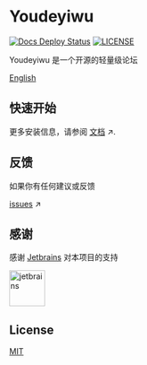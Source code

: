 # Youdeyiwu

[![Docs Deploy Status](https://github.com/dafengzhen/youdeyiwu/actions/workflows/docs-deploy.yml/badge.svg)](https://github.com/dafengzhen/youdeyiwu/actions/workflows/docs-deploy.yml)
[![LICENSE](https://img.shields.io/github/license/dafengzhen/youdeyiwu)](https://github.com/dafengzhen/youdeyiwu/blob/main/LICENSE)

Youdeyiwu 是一个开源的轻量级论坛

[English](./README.md)

## 快速开始

更多安装信息，请参阅 [文档](https://dafengzhen.github.io/youdeyiwu) ↗.

## 反馈

如果你有任何建议或反馈

[issues](https://github.com/dafengzhen/youdeyiwu/issues) ↗

## 感谢

感谢 [Jetbrains](https://jb.gg/OpenSourceSupport) 对本项目的支持

<img src="https://www.jetbrains.com/company/brand/img/logo1.svg" alt="jetbrains" width="64" />

## License

[MIT](https://opensource.org/licenses/MIT)
